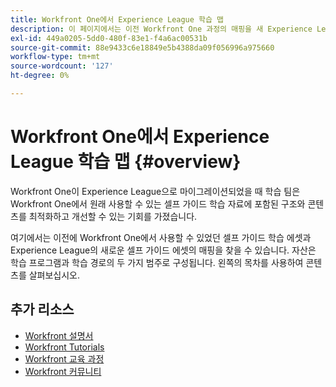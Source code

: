 ```yaml
---
title: Workfront One에서 Experience League 학습 맵
description: 이 페이지에서는 이전 Workfront One 과정의 매핑을 새 Experience League 과정에 제공합니다
exl-id: 449a0205-5dd0-480f-83e1-f4a6ac00531b
source-git-commit: 88e9433c6e18849e5b4388da09f056996a975660
workflow-type: tm+mt
source-wordcount: '127'
ht-degree: 0%

---
```


# Workfront One에서 Experience League 학습 맵 {#overview}

Workfront One이 Experience League으로 마이그레이션되었을 때 학습 팀은 Workfront One에서 원래 사용할 수 있는 셀프 가이드 학습 자료에 포함된 구조와 콘텐츠를 최적화하고 개선할 수 있는 기회를 가졌습니다.

여기에서는 이전에 Workfront One에서 사용할 수 있었던 셀프 가이드 학습 에셋과 Experience League의 새로운 셀프 가이드 에셋의 매핑을 찾을 수 있습니다.  자산은 학습 프로그램과 학습 경로의 두 가지 범주로 구성됩니다. 왼쪽의 목차를 사용하여 콘텐츠를 살펴보십시오.

## 추가 리소스

* [Workfront 설명서](https://experienceleague.adobe.com/docs/workfront.html)
* [Workfront Tutorials](https://experienceleague.adobe.com/docs/workfront-learn/tutorials-workfront/home.html)
* [Workfront 교육 과정](https://experienceleague.adobe.com/?lang=en&amp;Solution=Workfront#courses)
* [Workfront 커뮤니티](https://experienceleaguecommunities.adobe.com/t5/workfront/ct-p/workfront)
